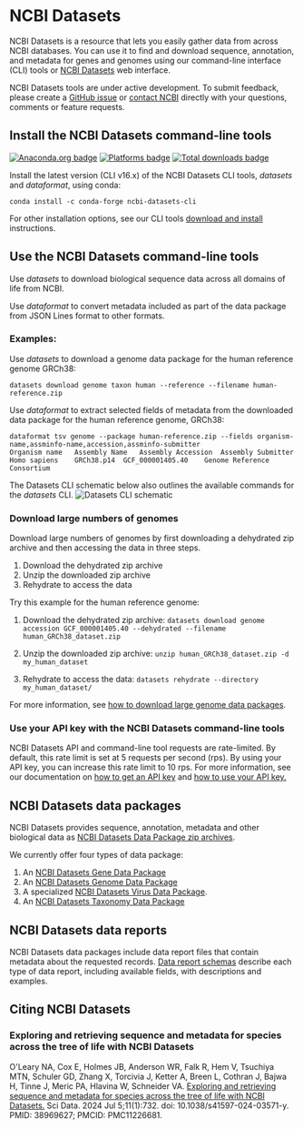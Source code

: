 # NCBI Datasets

NCBI Datasets is a resource that lets you easily gather data from across NCBI databases. You can use it to find and download sequence, annotation, and metadata for genes and genomes using our command-line interface (CLI) tools or [NCBI Datasets](https://www.ncbi.nlm.nih.gov/datasets/) web interface.

NCBI Datasets tools are under active development. To submit feedback, please create a [GitHub issue](https://github.com/ncbi/datasets/issues/new/choose) or [contact NCBI](mailto:info@ncbi.nlm.nih.gov) directly with your questions, comments or feature requests.

## Install the NCBI Datasets command-line tools

[![Anaconda.org badge](https://anaconda.org/conda-forge/ncbi-datasets-cli/badges/version.svg)](https://anaconda.org/conda-forge/ncbi-datasets-cli)
[![Platforms badge](https://anaconda.org/conda-forge/ncbi-datasets-cli/badges/platforms.svg)](https://anaconda.org/conda-forge/ncbi-datasets-cli)
[![Total downloads badge](https://anaconda.org/conda-forge/ncbi-datasets-cli/badges/downloads.svg)](https://anaconda.org/conda-forge/ncbi-datasets-cli)

Install the latest version (CLI v16.x) of the NCBI Datasets CLI tools, *datasets* and *dataformat*, using conda:

`conda install -c conda-forge ncbi-datasets-cli`

For other installation options, see our CLI tools [download and install](https://www.ncbi.nlm.nih.gov/datasets/docs/download-and-install/) instructions.

## Use the NCBI Datasets command-line tools

Use *datasets* to download biological sequence data across all domains of life from NCBI.

Use *dataformat* to convert metadata included as part of the data package from JSON Lines format to other formats.

### Examples:
Use *datasets* to download a genome data package for the human reference genome GRCh38:

`datasets download genome taxon human --reference --filename human-reference.zip`

Use *dataformat* to extract selected fields of metadata from the downloaded data package for the human reference genome, GRCh38:
```
dataformat tsv genome --package human-reference.zip --fields organism-name,assminfo-name,accession,assminfo-submitter
Organism name	Assembly Name	Assembly Accession	Assembly Submitter
Homo sapiens	GRCh38.p14	GCF_000001405.40	Genome Reference Consortium
```

The Datasets CLI schematic below also outlines the available commands for the *datasets* CLI.
![Datasets CLI schematic](https://www.ncbi.nlm.nih.gov/datasets/docs/v2/datasets_schema_taxonomy.png)

### Download large numbers of genomes

Download large numbers of genomes by first downloading a dehydrated zip archive and then accessing the data in three steps.

1. Download the dehydrated zip archive
1. Unzip the downloaded zip archive
1. Rehydrate to access the data


Try this example for the human reference genome:

1. Download the dehydrated zip archive:
`datasets download genome accession GCF_000001405.40 --dehydrated --filename human_GRCh38_dataset.zip`

1. Unzip the downloaded zip archive:
`unzip human_GRCh38_dataset.zip -d my_human_dataset`

1. Rehydrate to access the data:
`datasets rehydrate --directory my_human_dataset/`

For more information, see [how to download large genome data packages](https://www.ncbi.nlm.nih.gov/datasets/docs/how-tos/genomes/large-download/).

### Use your API key with the NCBI Datasets command-line tools
NCBI Datasets API and command-line tool requests are rate-limited. By default, this rate limit is set at 5 requests per second (rps). By using your API key, you can increase this rate limit to 10 rps. For more information, see our documentation on [how to get an API key](https://www.ncbi.nlm.nih.gov/datasets/docs/v2/api/api-keys/#get-your-api-key) and [how to use your API key.](https://www.ncbi.nlm.nih.gov/datasets/docs/v2/api/api-keys/#use-your-api-key-with-the-ncbi-datasets-command-line-tools)

## NCBI Datasets data packages
NCBI Datasets provides sequence, annotation, metadata and other biological data as [NCBI Datasets Data Package zip archives](https://www.ncbi.nlm.nih.gov/datasets/docs/v2/reference-docs/data-packages/).

We currently offer four types of data package:
1. An [NCBI Datasets Gene Data Package](https://www.ncbi.nlm.nih.gov/datasets/docs/v2/reference-docs/data-packages/gene-package/)
1. An [NCBI Datasets Genome Data Package](https://www.ncbi.nlm.nih.gov/datasets/docs/v2/reference-docs/data-packages/genome/)
1. A specialized [NCBI Datasets Virus Data Package](https://www.ncbi.nlm.nih.gov/datasets/docs/v2/reference-docs/data-packages/virus-genome/).
1. An [NCBI Datasets Taxonomy Data Package](https://www.ncbi.nlm.nih.gov/datasets/docs/v2/reference-docs/data-packages/taxonomy/)

## NCBI Datasets data reports
NCBI Datasets data packages include data report files that contain metadata about the requested records. [Data report schemas](https://www.ncbi.nlm.nih.gov/datasets/docs/reference-docs/data-reports/) describe each type of data report, including available fields, with descriptions and examples.

## Citing NCBI Datasets
### Exploring and retrieving sequence and metadata for species across the tree of life with NCBI Datasets

O'Leary NA, Cox E, Holmes JB, Anderson WR, Falk R, Hem V, Tsuchiya MTN, Schuler GD, Zhang X, Torcivia J, Ketter A, Breen L, Cothran J, Bajwa H, Tinne J, Meric PA, Hlavina W, Schneider VA. [Exploring and retrieving sequence and metadata for species across the tree of life with NCBI Datasets.](https://www.nature.com/articles/s41597-024-03571-y) Sci Data. 2024 Jul 5;11(1):732. doi: 10.1038/s41597-024-03571-y. PMID: 38969627; PMCID: PMC11226681.

